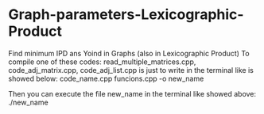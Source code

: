# Graph-parameters-Lexicographic-Product
Find minimum IPD ans Yoind in Graphs (also in Lexicographic Product)
To compile one of these codes: read_multiple_matrices.cpp, code_adj_matrix.cpp, code_adj_list.cpp is just to write in the terminal like is showed below:
code_name.cpp funcions.cpp -o new_name

Then you can execute the file new_name in the terminal like showed above:
./new_name
